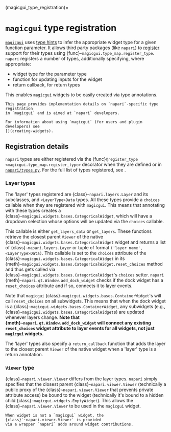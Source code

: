 (magicgui_type_registration)=

# `magicgui` type registration

[`magicgui`](https://pyapp-kit.github.io/magicgui/) uses
[type hints](https://peps.python.org/pep-0484/) to infer the appropriate widget type
for a given function parameter. It allows third party packages
(like `napari`) to [register](https://pyapp-kit.github.io/magicgui/type_map/#registering-support-for-custom-types) support for their types using
{func}`~magicgui.type_map.register_type`. `napari` registers
a number of types, additionally specifying, where appropriate:

* widget type for the parameter type
* function for updating inputs for the widget
* return callback, for return types

This enables `magicgui` widgets to be easily created via type annotations.

```{note}
This page provides implementation details on `napari`-specific type registration
in `magicgui` and is aimed at `napari` developers.

For information about using `magicgui` (for users and plugin developers) see
[](creating-widgets).
```

## Registration details

`napari` types are either registered via the
{func}`@register_type <magicgui.type_map.register_type>` decorator when they are
defined or in
[`napari/types.py`](https://github.com/napari/napari/blob/main/napari/types.py).
For the full list of types registered, see [](magicgui-parameter-annotations).

### Layer types

The 'layer' types registered are {class}`~napari.layers.Layer` and its subclasses, and
`<LayerType>Data` types.
All these types provide a `choices` callable when they are registered with
`magicgui`. This means that annotating with these types creates a
{class}`~magicgui.widgets.bases.CategoricalWidget`, which will have a dropdown
selection whose options will be updated via the
`choices` callable.

This callable is either `get_layers_data` or `get_layers`.
These functions retrieve the closest parent `Viewer` of the native
{class}`~magicgui.widgets.bases.CategoricalWidget` widget and returns a list of
{class}`~napari.layers.Layer` or tuple of format `('layer name', <LayerType>Data)`.
This callable is set to the `choices` attribute of the
{class}`~magicgui.widgets.bases.CategoricalWidget` in its
{meth}`~magicgui.widgets.bases.CategoricalWidget.reset_choices` method and thus
gets called via {class}`~magicgui.widgets.bases.CategoricalWidget`'s `choices` setter.
`napari` {meth}`~napari.qt.Window.add_dock_widget` checks if the dock widget has
a `reset_choices` attribute and if so, connects it to layer events.

Note that `magicgui` {class}`~magicgui.widgets.bases.ContainerWidget`'s will call
`reset_choices` on all subwidgets. This means that when the dock widget is a
{class}`~magicgui.widgets.bases.ContainerWidget`, any subwidgets (e.g.,
{class}`~magicgui.widgets.bases.CategoricalWidget`s) are updated
whenever layers change.
**Note that {meth}`~napari.qt.Window.add_dock_widget` will
connect any existing `reset_choices` widget attribute to layer events for all widgets,
not just `magicgui` widgets.**

The 'layer' types also specify a `return_callback` function that adds the layer
to the closest parent `Viewer` of the native widget when a 'layer' type is a return
annotation.

### `Viewer` type

{class}`~napari.viewer.Viewer` differs from the layer types. `napari` simply specifies
that the closest parent {class}`~napari.viewer.Viewer` (technically a public proxy of
the {class}`~napari.viewer.Viewer` that prevents private attribute access) be bound to
the widget (technically it's bound to a hidden child
{class}`~magicgui.widgets.EmptyWidget`). This allows the {class}`~napari.viewer.Viewer`
to be used in the `magicgui` widget.

```{note}
When widget is not a `magicgui` widget, the {class}`~napari.viewer.Viewer` is provided
via a wrapper `napari` adds around widget contributions.
```

